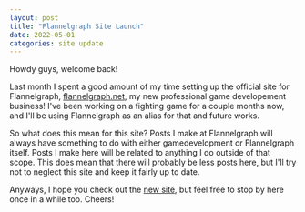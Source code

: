 ```yaml
---
layout: post
title: "Flannelgraph Site Launch"
date: 2022-05-01
categories: site update
---
```


Howdy guys, welcome back!

Last month I spent a good amount of my time setting up the official site for Flannelgraph, <a href="https://flannelgraph.net/">flannelgraph.net</a>, my new professional game developement business! I've been working on a fighting game for a couple months now, and I'll be using Flannelgraph as an alias for that and future works.

So what does this mean for this site? Posts I make at Flannelgraph will always have something to do with either gamedevelopment or Flannelgraph itself. Posts I make here will be related to anything I do outside of that scope. This does mean that there will probably be less posts here, but I'll try not to neglect this site and keep it fairly up to date.

Anyways, I hope you check out the <a href="https://flannelgraph.net/">new site</a>, but feel free to stop by here once in a while too. Cheers!
